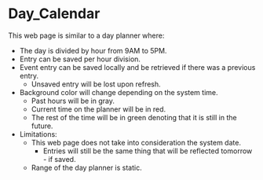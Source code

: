 # Day_Calendar

This web page is similar to a day planner where:
 - The day is divided by hour from 9AM to 5PM.
 - Entry can be saved per hour division.
 - Event entry can be saved locally and be retrieved if there was a previous entry.
    - Unsaved entry will be lost upon refresh.
 - Background color will change depending on the system time.
    - Past hours will be in gray.
    - Current time on the planner will be in red.
    - The rest of the time will be in green denoting that it is still in the future.
 - Limitations:
    - This web page does not take into consideration the system date.
        - Entries will still be the same thing that will be reflected tomorrow - if saved.
    - Range of the day planner is static.

